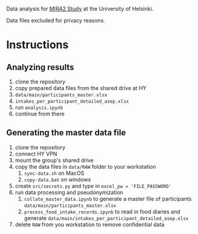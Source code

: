 Data analysis for [MIRA2 Study](https://blogs.helsinki.fi/kasvisruokavaliot-ja-lapsi/) at the University of Helsinki.

Data files excluded for privacy reasons.


# Instructions

## Analyzing results
1. clone the repository
1. copy prepared data files from the shared drive at HY
  1. `data/main/participants_master.xlsx`
  1. `intakes_per_participant_detailed_asep.xlsx`
1. run `analysis.ipynb`
1. continue from there

## Generating the master data file
1. clone the repository
1. connect HY VPN
1. mount the group's shared drive
1. copy the data files in `data/RAW` folder to your workstation
    1. `sync-data.sh` on MacOS
    1. `copy-data.bat` on windows
1. create `src/secrets.py` and type in `excel_pw = 'FILE_PASSWORD'`
1. run data processing and pseudonymization
    1. `collate_master_data.ipynb` to generate a master file of participants `data/main/participants_master.xlsx`
    1. `process_food_intake_records.ipynb` to read in food diaries and generate `data/main/intakes_per_participant_detailed_asep.xlsx`
1. delete `RAW` from you workstation to remove confidential data
